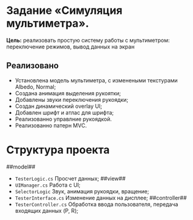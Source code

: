 # Задание «Симуляция мультиметра».
**Цель:** реализовать простую систему работы с мультиметром: переключение режимов, вывод данных на экран

## Реализовано
- Установлена модель мультиметра, с изменеными текстурами Albedo, Normal;
- Создана анимация выделения рукоятки;
- Добавлены звуки переключения рукоядки;
- Создан динамический overlay UI;
- Добавлен шрифт и атлас для шрифта;
- Реализованно управлние рукоядкой.
- Реализованно патерн MVC.

# Структура проекта
##model##
- `TesterLogic.cs` Просчет данных;
##view##
- `UIManager.cs` Работа с UI;
- `SelectorLogic` Звук, анимация рукоядки, вращение;
- `TesterInterface.cs` Изменение данных на дисплее;
##controller##
- `TesterController.cs` Обработка ввода пользователя, передача входящих данных (P, R);

